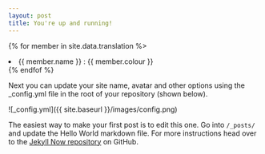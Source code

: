 ```yaml
---
layout: post
title: You're up and running!
---
```


{% for member in site.data.translation %>
<li>{{ member.name }} : {{ member.colour }}</li>
{% endfof %}

Next you can update your site name, avatar and other options using the _config.yml file in the root of your repository (shown below).

![_config.yml]({{ site.baseurl }}/images/config.png)

The easiest way to make your first post is to edit this one. Go into `/_posts/` and update the Hello World markdown file. For more instructions head over to the [Jekyll Now repository](https://github.com/barryclark/jekyll-now) on GitHub.
